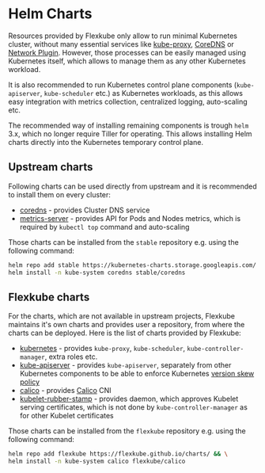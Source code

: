 # Helm Charts

Resources provided by Flexkube only allow to run minimal Kubernetes cluster, without many essential services like [kube-proxy](https://kubernetes.io/docs/reference/command-line-tools-reference/kube-proxy/), [CoreDNS](https://coredns.io/) or [Network Plugin](https://kubernetes.io/docs/concepts/extend-kubernetes/compute-storage-net/network-plugins/). However, those processes can be easily managed using Kubernetes itself, which allows to manage them as any other Kubernetes workload.

It is also recommended to run Kubernetes control plane components (`kube-apiserver`, `kube-scheduler` etc.) as Kubernetes workloads, as this allows easy integration with metrics collection, centralized logging, auto-scaling etc.

The recommended way of installing remaining components is trough `helm` 3.x, which no longer require Tiller for operating. This allows installing Helm charts directly into the Kubernetes temporary control plane. 

## Upstream charts 

Following charts can be used directly from upstream and it is recommended to install them on every cluster:

- [coredns](https://github.com/helm/charts/tree/master/stable/coredns) - provides Cluster DNS service
- [metrics-server](https://github.com/helm/charts/tree/master/stable/metrics-server) - provides API for Pods and Nodes metrics, which is required by `kubectl top` command and auto-scaling

Those charts can be installed from the `stable` repository e.g. using the following command:

```sh
helm repo add stable https://kubernetes-charts.storage.googleapis.com/ && \
helm install -n kube-system coredns stable/coredns
```

## Flexkube charts

For the charts, which are not available in upstream projects, Flexkube maintains it's own charts and provides user a repository, from where the charts can be deployed. Here is the list of charts provided by Flexkube:

- [kubernetes](https://github.com/flexkube/kubernetes-helm-chart) - provides `kube-proxy`, `kube-scheduler`, `kube-controller-manager`, extra roles etc.
- [kube-apiserver](https://github.com/flexkube/kube-apiserver-helm-chart) - provides `kube-apiserver`, separately from other Kubernetes components to be able to enforce Kubernetes [version skew policy](https://kubernetes.io/docs/setup/release/version-skew-policy/)
- [calico](https://github.com/flexkube/calico-helm-chart) - provides [Calico](https://www.projectcalico.org/) CNI
- [kubelet-rubber-stamp](https://github.com/flexkube/kubelet-rubber-stamp-helm-chart) - provides daemon, which approves Kubelet serving certificates, which is not done by `kube-controller-manager` as for other Kubelet certificates

Those charts can be installed from the `flexkube` repository e.g. using the following command:

```sh
helm repo add flexkube https://flexkube.github.io/charts/ && \
helm install -n kube-system calico flexkube/calico
```